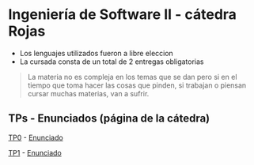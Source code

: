# Ingeniería de Software II - cátedra Rojas

- Los lenguajes utilizados fueron a libre eleccion
- La cursada consta de un total de 2 entregas obligatorias
> La materia no es compleja en los temas que se dan pero si en el tiempo que toma hacer las cosas que pinden, si trabajan o piensan cursar muchas materias, van a sufrir.

## TPs - Enunciados (página de la cátedra)
[TP0](https://github.com/Igris-1/is2_tp1) - [Enunciado](https://ingenieria-del-software-2.github.io/tps/2025/1/individual/)

[TP1](https://github.com/ClassConnect-2025C1) - [Enunciado](https://ingenieria-del-software-2.github.io/tps/2025/1/trabajo-practico/)
